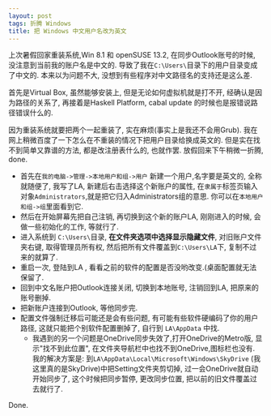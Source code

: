 ```yaml
---
layout: post
tags: 折腾 Windows
title: 把 Windows 中文用户名改为英文
---
```


上次暑假回家重装系统,Win 8.1 和 openSUSE 13.2, 在同步Outlook账号的时候, 没注意到当前我的账户名是中文的. 导致了我在`C:\Users\`目录下的用户目录变成了中文的. 本来以为问题不大, 没想到有些程序对中文路径名的支持还是这么差.<br>

首先是Virtual Box, 虽然能够安装上, 但是无论如何虚拟机就是打不开, 经确认是因为路径的关系了, 再接着是Haskell Platform, cabal update 的时候也是报错说路径错误什么的.<br>

因为重装系统就要把两个一起重装了, 实在麻烦(事实上是我还不会用Grub). 我在网上稍微百度了一下怎么在不重装的情况下把用户目录给换成英文的. 但是实在找不到简单又靠谱的方法, 都是改注册表什么的, 也就作罢. 放假回来下午稍微一折腾, done.<br>

* 首先在`我的电脑->管理->本地用户和组->用户` 新建一个用户,名字要是英文的, 全称就随便了, 我写了LA, 新建后右击选择这个新账户的属性, 在`隶属于`标签页输入对象`Administrators`,就是把它归入Administrators组的意思. 你可以在`本地用户和组->组`里面看到它.
* 然后在开始屏幕先把自己注销, 再切换到这个新的账户LA, 刚刚进入的时候, 会做一些初始化的工作, 等就行了.
* 进入系统到 `C:\Users\`目录, **在文件夹选项中选择显示隐藏文件**, 对旧账户文件夹右键, 取得管理员所有权, 然后把所有文件覆盖到`C:\Users\LA`下, 复制不过来的就算了.
* 重启一次, 登陆到LA , 看看之前的软件的配置是否没哟改变.(桌面配置就无法保留了.
* 回到中文名账户把Outlook连接关闭, 切换到本地账号, 注销回到LA, 把原来的账号删掉.
* 把新账户连接到Outlook, 等他同步完.
* 配置文件强制迁移后可能还是会有些问题, 有可能有些软件硬编码了你的用户路径, 这就只能把个别软件配置删掉了, 自行到 `LA\AppData` 中找.
	* 我遇到的另一个问题是OneDrive同步失效了,打开OneDrive的Metro版, 显示"找不到此位置", 在文件夹导航栏中也找不到OneDrive,图标栏也没有. 我的解决方案是: 到`LA\AppData\Local\Microsoft\Windows\SkyDrive` (我这里真的是SkyDrive)中把Setting文件夹剪切掉, 过一会OneDrive就自动开始同步了, 这个时候把同步暂停, 更改同步位置, 把以前的旧文件覆盖过去就行了.

Done.
